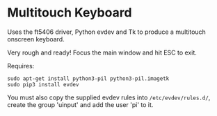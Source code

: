 # Multitouch Keyboard

Uses the ft5406 driver, Python evdev and Tk to produce a multitouch onscreen keyboard.

Very rough and ready! Focus the main window and hit ESC to exit.

Requires:

```
sudo apt-get install python3-pil python3-pil.imagetk
sudo pip3 install evdev
```

You must also copy the supplied evdev rules into `/etc/evdev/rules.d/`,
create the group 'uinput' and add the user 'pi' to it.
